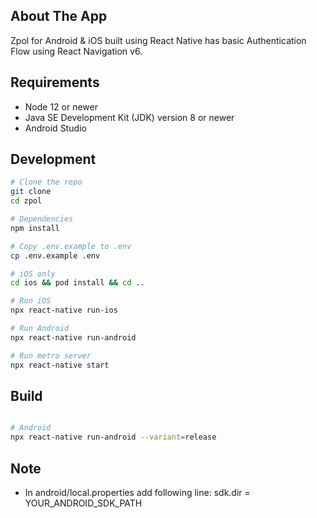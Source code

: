 ## About The App
Zpol for Android & iOS built using React Native has basic Authentication Flow using React Navigation v6.

## Requirements

- Node 12 or newer
- Java SE Development Kit (JDK) version 8 or newer
- Android Studio

## Development

```bash
# Clone the repo
git clone   
cd zpol  

# Dependencies  
npm install  

# Copy .env.example to .env
cp .env.example .env

# iOS only  
cd ios && pod install && cd ..  

# Run iOS  
npx react-native run-ios  

# Run Android  
npx react-native run-android  

# Run metro server
npx react-native start

```

## Build

```bash

# Android  
npx react-native run-android --variant=release

```

## Note

- In android/local.properties add following line: sdk.dir = YOUR_ANDROID_SDK_PATH
